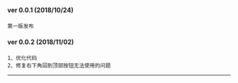 #### ver 0.0.1 (2018/10/24)
	第一版发布

#### ver 0.0.2 (2018/11/02)
	1、优化代码
	2、修复右下角回到顶部按钮无法使用的问题
-----------------------------------------------------------------------------------------------------------